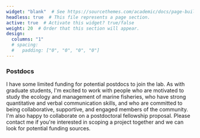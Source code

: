 ```yaml
---
widget: "blank"  # See https://sourcethemes.com/academic/docs/page-builder/
headless: true  # This file represents a page section.
active: true  # Activate this widget? true/false
weight: 20  # Order that this section will appear.
design:
  columns: "1"
  # spacing:
  #   padding: ["0", "0", "0", "0"]
---
```


### Postdocs

I have some limited funding for potential postdocs to join the lab. As with graduate students, I'm excited to work with people who are motivated to study the ecology and management of marine fisheries, who have strong quantitative and verbal communication skills, and who are committed to being collaborative, supportive, and engaged members of the community. I'm also happy to collaborate on a postdoctoral fellowship proposal. Please contact me if you're interested in scoping a project together and we can look for potential funding sources.
